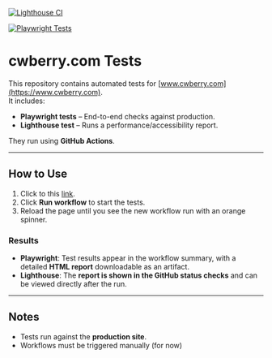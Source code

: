 [![Lighthouse CI](https://github.com/candwberry/tests/actions/workflows/lighthouseci.yml/badge.svg)](https://github.com/candwberry/tests/actions/workflows/lighthouseci.yml)

[![Playwright Tests](https://github.com/candwberry/tests/actions/workflows/playwright.yml/badge.svg)](https://github.com/candwberry/tests/actions/workflows/playwright.yml)

# cwberry.com Tests

This repository contains automated tests for [www.cwberry.com](https://www.cwberry.com).  
It includes:

- **Playwright tests** – End-to-end checks against production.  
- **Lighthouse test** – Runs a performance/accessibility report.  

They run using **GitHub Actions**.

---

## How to Use

1. Click to this [link](https://github.com/candwberry/tests/actions/workflows/workflow.yml).  
2. Click **Run workflow** to start the tests.
3. Reload the page until you see the new workflow run with an orange spinner.

### Results
- **Playwright**: Test results appear in the workflow summary, with a detailed **HTML report** downloadable as an artifact.  
- **Lighthouse**: The **report is shown in the GitHub status checks** and can be viewed directly after the run.  

---

## Notes
- Tests run against the **production site**.
- Workflows must be triggered manually (for now)
